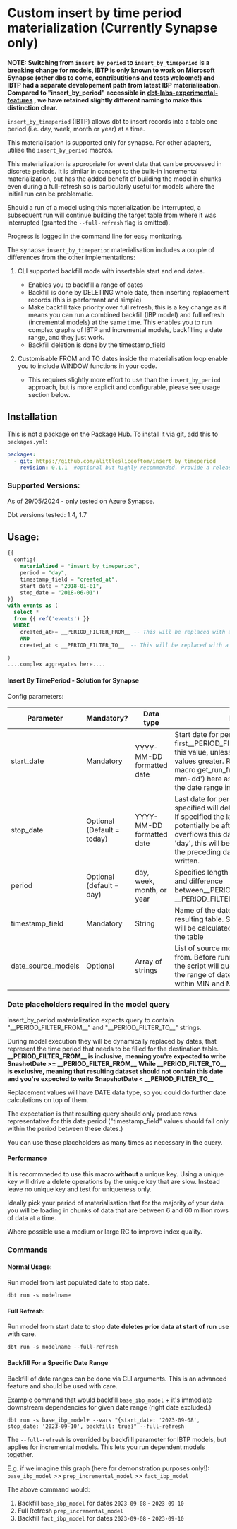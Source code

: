 # Custom insert by time period materialization (Currently Synapse only)

**NOTE:  Switching from `insert_by_period` to `insert_by_timeperiod` is a breaking change for models, IBTP is only known to work on Microsoft Synapse (other dbs to come, contributitions and tests welcome!) and IBTP had a separate developement path from latest IBP materialisation. Compared to "insert_by_period" accessible in [dbt-labs-experimental-features](https://github.com/dbt-labs/dbt-labs-experimental-features/tree/main) , we have retained slightly different naming to make this distinction clear.**

`insert_by_timeperiod` (IBTP) allows dbt to insert records into a table one period (i.e. day, week, month or year) at a time.

This materialisation is supported only for synapse. For other adapters, utilise the `insert_by_period` macros.

This materialization is appropriate for event data that can be processed in discrete periods. It is similar in concept to the built-in incremental materialization, but has the added benefit of building the model in chunks even during a full-refresh so is particularly useful for models where the initial run can be problematic.

Should a run of a model using this materialization be interrupted, a subsequent run will continue building the target table from where it was interrupted (granted the `--full-refresh` flag is omitted).

Progress is logged in the command line for easy monitoring.

The synapse `insert_by_timeperiod` materialisation includes a couple of differences from the other implementations:

1. CLI supported backfill mode with insertable start and end dates.

   - Enables you to backfill a range of dates
   - Backfill is done by DELETING whole date, then inserting replacement records (this is performant and simple)
   - Make backfill take priority over full refresh, this is a key change as it means you can run a combined backfill (IBP model) and full refresh (incremental models) at the same time. This enables you to run complex graphs of IBTP and incremental models, backfilling a date range, and they just work.
   - Backfill deletion is done by the timestamp_field
2. Customisable FROM and TO dates inside the materialisation loop enable you to include WINDOW functions in your code.

   - This requires slightly more effort to use than the `insert_by_period` approach, but is more explicit and configurable, please see usage section below.

## Installation

This is not a package on the Package Hub. To install it via git, add this to `packages.yml`:

```yaml
packages:
  - git: https://github.com/alittlesliceoftom/insert_by_timeperiod
    revision: 0.1.1  #optional but highly recommended. Provide a release version like 0.1.1 or a full git sha hash.  If not provided, uses the current HEAD.
```

### Supported Versions:

As of 29/05/2024 - only tested on Azure Synapse.

Dbt versions tested: 1.4, 1.7

## Usage:

```sql
{{
  config(
    materialized = "insert_by_timeperiod",
    period = "day",
    timestamp_field = "created_at",
    start_date = "2018-01-01",
    stop_date = "2018-06-01")
}}
with events as (
  select *
  from {{ ref('events') }}
  WHERE 
    created_at>= __PERIOD_FILTER_FROM__ -- This will be replaced with a filter in the materialization code 
    AND
    created_at < __PERIOD_FILTER_TO__  -- This will be replaced with a filter in the materialization code

)
....complex aggregates here....
```

#### Insert By TimePeriod - Solution for Synapse

Config parameters:

| Parameter          | Mandatory?                 | Data type                 | Description                                                                                                                                                                                                                                                                                                                     |
| ------------------ | -------------------------- | ------------------------- | ------------------------------------------------------------------------------------------------------------------------------------------------------------------------------------------------------------------------------------------------------------------------------------------------------------------------------- |
| start_date         | Mandatory                  | YYYY-MM-DD formatted date | Start date for periodic insert macro, first\_\_PERIOD_FILTER_FROM__ value will be this value, unless destination table has values greater. Recommend to use the macro get_run_from_date(start_date='20yy-mm-dd') here as it can automatically reduce the date range in dev.))                                                  |
| stop_date          | Optional (Default = today) | YYYY-MM-DD formatted date | Last date for periodic insert macro. If not specified will default to current date + 1 day. If specified the last period filled can potentially be after this date if insert period overflows this date. When using period = 'day', this will be an exclusive stop_date, e.g. the preceding date will be the last date written. |
| period             | Optional (default = day)   | day, week, month, or year | Specifies length of the period to be inserted and difference between\_\_PERIOD_FILTER_FROM__ to \_\_PERIOD_FILTER_TO__                                                                                                                                                                                                          |
| timestamp_field    | Mandatory                  | String                    | Name of the date/timestamp column in the resulting table. Starting period to be inserted will be calculated based on the last value in the table                                                                                                                                                                                |
| date_source_models | Optional                   | Array of strings          | List of source models to check date period from. Before running incremental periods the script will query the source models for the range of dates available and will work within MIN and MAX dates found.                                                                                                                      |

### Date placeholders required in the model query

insert_by_period materialization expects query to contain "\_\_PERIOD_FILTER_FROM__" and "\_\_PERIOD_FILTER_TO__" strings.

During model execution they will be dynamically replaced by dates, that represent the time period that needs to be filled for the destination table.
**\_\_PERIOD_FILTER_FROM__ is inclusive, meaning you're expected to write SnashotDate >= \_\_PERIOD_FILTER_FROM__**
**While \_\_PERIOD_FILTER_TO__ is exclusive, meaning that resulting dataset should not contain this date and you're expected to write SnapshotDate < \_\_PERIOD_FILTER_TO__**

Replacement values will have DATE data type, so you could do further date calculations on top of them.

The expectation is that resulting query should only produce rows representative for this date period ("timestamp_field" values should fall only within the period between these dates.)

You can use these placeholders as many times as necessary in the query.

#### Performance

It is recommneded to use this macro **without** a unique key. Using a unique key will drive a delete operations by the unique key that are slow. Instead leave no unique key and test for uniqueness only.

Ideally pick your period of materialisation that for the majority of your data you will be loading in chunks of data that are between 6 and 60 million rows of data at a time.

Where possible use a medium or large RC to improve index quality.

### Commands

#### Normal Usage:

Run model from last populated date to stop date.

```
dbt run -s modelname
```

#### Full Refresh:

Run model from start date to stop date **deletes prior data at start of run** use with care.

```
dbt run -s modelname --full-refresh
```

#### Backfill For a Specific Date Range

Backfill of date ranges can be done via CLI arguments. This is an advanced feature and should be used with care.

Example command that would backfill `base_ibp_model` + it's immediate downstream dependencies for given date range (right date excluded.)

`dbt run -s base_ibp_model+ --vars "{start_date: '2023-09-08', stop_date: '2023-09-10', backfill: true}" --full-refresh`

The `--full-refresh` is overrided by backfilll parameter for IBTP models, but applies for incremental models. This lets you run dependent models together.

E.g. if we imagine this graph (here for demonstration purposes only!):
`base_ibp_model` >> `prep_incremental_model` >> `fact_ibp_model `

The above command would:

1. Backfill `base_ibp_model` for dates `2023-09-08` - `2023-09-10`
2. Full Refresh `prep_incremental_model`
3. Backfill `fact_ibp_model` for dates `2023-09-08` - `2023-09-10`
